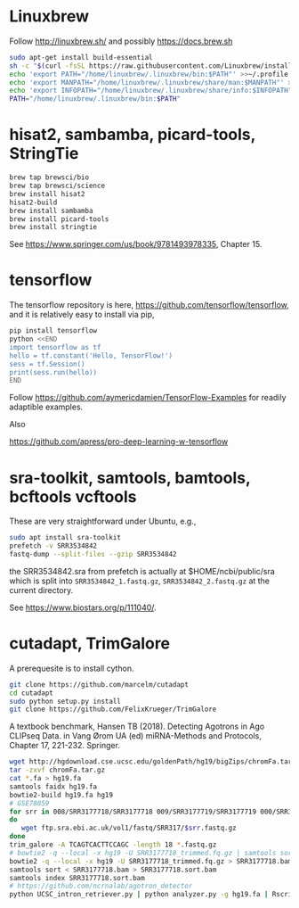 # Linuxbrew

Follow http://linuxbrew.sh/ and possibly https://docs.brew.sh
```bash
sudo apt-get install build-essential
sh -c "$(curl -fsSL https://raw.githubusercontent.com/Linuxbrew/install/master/install.sh)"
echo 'export PATH="/home/linuxbrew/.linuxbrew/bin:$PATH"' >>~/.profile
echo 'export MANPATH="/home/linuxbrew/.linuxbrew/share/man:$MANPATH"' >>~/.profile
echo 'export INFOPATH="/home/linuxbrew/.linuxbrew/share/info:$INFOPATH"' >>~/.profile
PATH="/home/linuxbrew/.linuxbrew/bin:$PATH"
```

# hisat2, sambamba, picard-tools, StringTie

```bash
brew tap brewsci/bio
brew tap brewsci/science
brew install hisat2
hisat2-build
brew install sambamba
brew install picard-tools
brew install stringtie
```
See https://www.springer.com/us/book/9781493978335, Chapter 15.

# tensorflow

The tensorflow repository is here, https://github.com/tensorflow/tensorflow, and it is relatively easy to install via pip,
```bash
pip install tensorflow
python <<END
import tensorflow as tf
hello = tf.constant('Hello, TensorFlow!')
sess = tf.Session()
print(sess.run(hello))
END
```
Follow https://github.com/aymericdamien/TensorFlow-Examples for readily adaptible examples.

Also

https://github.com/apress/pro-deep-learning-w-tensorflow

# sra-toolkit, samtools, bamtools, bcftools vcftools

These are very straightforward under Ubuntu, e.g.,
```bash
sudo apt install sra-toolkit
prefetch -v SRR3534842
fastq-dump --split-files --gzip SRR3534842
```
the SRR3534842.sra from prefetch is actually at $HOME/ncbi/public/sra which is split into
`SRR3534842_1.fastq.gz`, `SRR3534842_2.fastq.gz` at the current directory.

See https://www.biostars.org/p/111040/.

# cutadapt, TrimGalore

A prerequesite is to install cython.
```bash
git clone https://github.com/marcelm/cutadapt
cd cutadapt
sudo python setup.py install
git clone https://github.com/FelixKrueger/TrimGalore
```

A textbook benchmark, Hansen TB (2018). Detecting Agotrons in Ago CLIPseq Data. in Vang Ørom UA (ed) miRNA-Methods and Protocols, Chapter 17, 221-232. Springer.
```bash
wget http://hgdownload.cse.ucsc.edu/goldenPath/hg19/bigZips/chromFa.tar.gz
tar -zxvf chromFa.tar.gz
cat *.fa > hg19.fa
samtools faidx hg19.fa
bowtie2-build hg19.fa hg19
# GSE78059
for srr in 008/SRR3177718/SRR3177718 009/SRR3177719/SRR3177719 000/SRR3177720/SRR3177720 001/SRR3177721/SRR3177721 002/SRR3177722/SRR3177722 003/SRR3177723/SRR3177723
do
   wget ftp.sra.ebi.ac.uk/vol1/fastq/SRR317/$srr.fastq.gz
done
trim_galore -A TCAGTCACTTCCAGC -length 18 *.fastq.gz
# bowtie2 -q --local -x hg19 -U SRR3177718_trimmed.fq.gz | samtools sort - > SRR3177718.sort.bam
bowtie2 -q --local -x hg19 -U SRR3177718_trimmed.fq.gz > SRR3177718.bam
samtools sort < SRR3177718.bam > SRR3177718.sort.bam
samtools index SRR3177718.sort.bam
# https://github.com/ncrnalab/agotron_detector
python UCSC_intron_retriever.py | python analyzer.py -g hg19.fa | Rscript annotater.R
```

